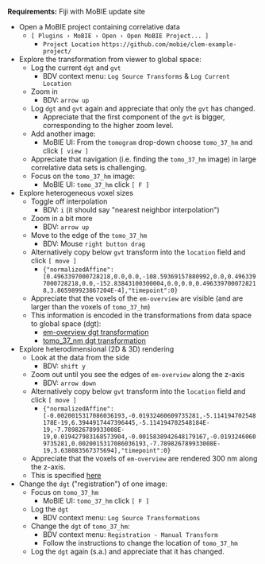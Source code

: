 **Requirements:** Fiji with MoBIE update site

- Open a MoBIE project containing correlative data
  - `[ Plugins › MoBIE › Open › Open MoBIE Project... ]`
    - `Project Location` `https://github.com/mobie/clem-example-project/`
- Explore the transformation from viewer to global space:
  - Log the current `dgt` and `gvt`
    - BDV context menu: `Log Source Transforms` & `Log Current Location`
  - Zoom in
    - BDV: `arrow up`
  - Log `dgt` and `gvt` again and appreciate that only the `gvt` has changed.
     - Appreciate that the first component of the `gvt` is bigger, corresponding to the higher zoom level.
  - Add another image:
    - MoBIE UI: From the `tomogram` drop-down choose `tomo_37_hm` and click `[ view ]`
  - Appreciate that navigation (i.e. finding the `tomo_37_hm` image) in large correlative data sets is challenging.
  - Focus on the `tomo_37_hm` image:
    - MoBIE UI: `tomo_37_hm` click `[ F ]`
- Explore heterogeneous voxel sizes
  - Toggle off interpolation
    - BDV: `i` (it should say "nearest neighbor interpolation")
  - Zoom in a bit more
    - BDV: `arrow up`
  - Move to the edge of the `tomo_37_hm`
    - BDV: Mouse `right button drag`
  - Alternatively copy below `gvt` transform into the `location` field and click `[ move ]`
    - `{"normalizedAffine":[0.4963397000728218,0.0,0.0,-108.59369157880992,0.0,0.4963397000728218,0.0,-152.83843100300004,0.0,0.0,0.4963397000728218,3.865989923867204E-4],"timepoint":0}`
  - Appreciate that the voxels of the `em-overview` are visible (and are larger than the voxels of `tomo_37_hm`)
  - This information is encoded in the transformations from data space to global space (dgt):
    - [em-overview dgt transformation](https://s3.embl.de/yeast-clem/hela/images/ome-zarr/em-overview.ome.zarr/.zattrs)
    - [tomo_37_nm dgt transformation](https://github.com/mobie/clem-example-project/blob/66064176fa39b9f7d0e94f855f1c4b7d226812d4/data/hela/images/bdv-n5-s3/tomo_37_hm.xml#L38)
- Explore heterodimensional (2D & 3D) rendering
  - Look at the data from the side
    - BDV: `shift y`
  - Zoom out until you see the edges of `em-overview` along the z-axis
    - BDV: `arrow down`
  - Alternatively copy below `gvt` transform into the `location` field and click `[ move ]`
    - `{"normalizedAffine":[-0.0020015317086036193,-0.01932460609735281,-5.114194702548178E-19,6.3944917447396445,-5.114194702548184E-19,-7.789826789933008E-19,0.019427983168573904,-0.0015838942648179167,-0.01932460609735281,0.0020015317086036193,-7.789826789933008E-19,3.638083567375694],"timepoint":0}`
  - Appreciate that the voxels of `em-overview` are rendered 300 nm along the z-axis.
  - This is specified [here](https://github.com/mobie/clem-example-project/blob/de1be447b48e0ce95a302dd1fe33d9b725cd82dd/data/hela/dataset.json#L8950)
- Change the `dgt` ("registration") of one image:
  - Focus on `tomo_37_hm`
    - MoBIE UI: `tomo_37_hm` click `[ F ]`
  - Log the `dgt`
    - BDV context menu: `Log Source Transformations`
  - Change the `dgt` of `tomo_37_hm`:
    - BDV context menu: `Registration - Manual Transform`
    - Follow the instructions to change the location of `tomo_37_hm`
  - Log the `dgt` again (s.a.) and appreciate that it has changed.
